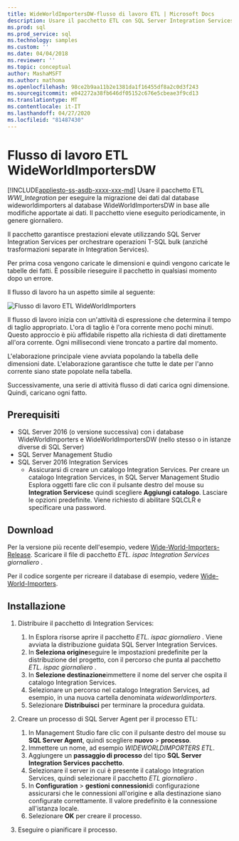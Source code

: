 ```yaml
---
title: WideWorldImportersDW-flusso di lavoro ETL | Microsoft Docs
description: Usare il pacchetto ETL con SQL Server Integration Services (SSIS) per eseguire periodicamente la migrazione dei dati dal database WideWorldImporters al WideWorldImportersDW.
ms.prod: sql
ms.prod_service: sql
ms.technology: samples
ms.custom: ''
ms.date: 04/04/2018
ms.reviewer: ''
ms.topic: conceptual
author: MashaMSFT
ms.author: mathoma
ms.openlocfilehash: 98ce2b9aa11b2e1381da1f16455df8a2c0d3f243
ms.sourcegitcommit: e042272a38fb646df05152c676e5cbeae3f9cd13
ms.translationtype: MT
ms.contentlocale: it-IT
ms.lasthandoff: 04/27/2020
ms.locfileid: "81487430"
---
```

# <a name="wideworldimportersdw-etl-workflow"></a>Flusso di lavoro ETL WideWorldImportersDW
[!INCLUDE[appliesto-ss-asdb-xxxx-xxx-md](../includes/appliesto-ss-asdb-xxxx-xxx-md.md)]
Usare il pacchetto ETL *WWI_Integration* per eseguire la migrazione dei dati dal database wideworldimporters al database WideWorldImportersDW in base alle modifiche apportate ai dati. Il pacchetto viene eseguito periodicamente, in genere giornaliero.

Il pacchetto garantisce prestazioni elevate utilizzando SQL Server Integration Services per orchestrare operazioni T-SQL bulk (anziché trasformazioni separate in Integration Services).

Per prima cosa vengono caricate le dimensioni e quindi vengono caricate le tabelle dei fatti. È possibile rieseguire il pacchetto in qualsiasi momento dopo un errore.

Il flusso di lavoro ha un aspetto simile al seguente:

 ![Flusso di lavoro ETL WideWorldImporters](media/wide-world-importers/wideworldimporters-etl-workflow.png)

Il flusso di lavoro inizia con un'attività di espressione che determina il tempo di taglio appropriato. L'ora di taglio è l'ora corrente meno pochi minuti. Questo approccio è più affidabile rispetto alla richiesta di dati direttamente all'ora corrente. Ogni millisecondi viene troncato a partire dal momento.

L'elaborazione principale viene avviata popolando la tabella delle dimensioni date. L'elaborazione garantisce che tutte le date per l'anno corrente siano state popolate nella tabella.

Successivamente, una serie di attività flusso di dati carica ogni dimensione. Quindi, caricano ogni fatto.

## <a name="prerequisites"></a>Prerequisiti

- SQL Server 2016 (o versione successiva) con i database WideWorldImporters e WideWorldImportersDW (nello stesso o in istanze diverse di SQL Server)
- SQL Server Management Studio
- SQL Server 2016 Integration Services
  - Assicurarsi di creare un catalogo Integration Services. Per creare un catalogo Integration Services, in SQL Server Management Studio Esplora oggetti fare clic con il pulsante destro del mouse su **Integration Services**e quindi scegliere **Aggiungi catalogo**. Lasciare le opzioni predefinite. Viene richiesto di abilitare SQLCLR e specificare una password.


## <a name="download"></a>Download

Per la versione più recente dell'esempio, vedere [Wide-World-Importers-Release](https://go.microsoft.com/fwlink/?LinkID=800630). Scaricare il file di pacchetto *ETL. ispac Integration Services giornaliero* .

Per il codice sorgente per ricreare il database di esempio, vedere [Wide-World-Importers](https://github.com/Microsoft/sql-server-samples/tree/master/samples/databases/wide-world-importers/wwi-ssis).

## <a name="install"></a>Installazione

1. Distribuire il pacchetto di Integration Services:
   1. In Esplora risorse aprire il pacchetto *ETL. ispac giornaliero* . Viene avviata la distribuzione guidata SQL Server Integration Services.
   2. In **Seleziona origine**seguire le impostazioni predefinite per la distribuzione del progetto, con il percorso che punta al pacchetto *ETL. ispac giornaliero* .
   3. In **Selezione destinazione**immettere il nome del server che ospita il catalogo Integration Services.
   4. Selezionare un percorso nel catalogo Integration Services, ad esempio, in una nuova cartella denominata *wideworldimporters*.
   5. Selezionare **Distribuisci** per terminare la procedura guidata.

2. Creare un processo di SQL Server Agent per il processo ETL:
   1. In Management Studio fare clic con il pulsante destro del mouse su **SQL Server Agent**, quindi scegliere **nuovo** > **processo**.
   2. Immettere un nome, ad esempio *WIDEWORLDIMPORTERS ETL*.
   3. Aggiungere un **passaggio di processo** del tipo **SQL Server Integration Services pacchetto**.
   4. Selezionare il server in cui è presente il catalogo Integration Services, quindi selezionare il pacchetto *ETL giornaliero* .
   5. In **Configuration** > **gestioni connessioni**di configurazione assicurarsi che le connessioni all'origine e alla destinazione siano configurate correttamente. Il valore predefinito è la connessione all'istanza locale.
   6. Selezionare **OK** per creare il processo.

3. Eseguire o pianificare il processo.
